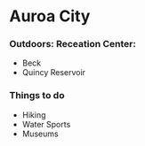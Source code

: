 # Auroa City

### Outdoors: Receation Center:
- Beck
- Quincy Reservoir

### Things to do
- Hiking
- Water Sports
- Museums
